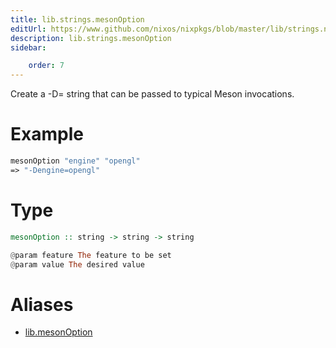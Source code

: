 ```yaml
---
title: lib.strings.mesonOption
editUrl: https://www.github.com/nixos/nixpkgs/blob/master/lib/strings.nix#L1072C17
description: lib.strings.mesonOption
sidebar:

    order: 7
---
```


Create a -D<feature>=<value> string that can be passed to typical Meson
invocations.

# Example

```nix
mesonOption "engine" "opengl"
=> "-Dengine=opengl"
```

# Type

```haskell
mesonOption :: string -> string -> string

@param feature The feature to be set
@param value The desired value
```


# Aliases

- [lib.mesonOption](/nix-doc-comments/reference/lib/lib-mesonOption)



